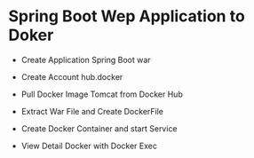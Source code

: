 # Spring Boot Wep Application to Doker

* Create Application Spring Boot war

* Create Account hub.docker

* Pull Docker Image Tomcat from Docker Hub

* Extract War File and Create DockerFile
* Create Docker Container and start Service
* View Detail Docker with Docker Exec





